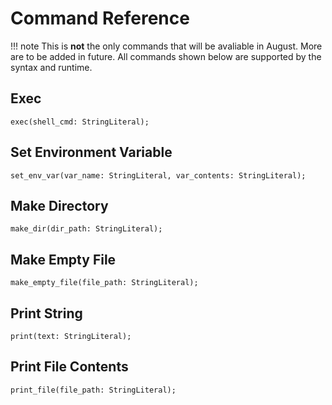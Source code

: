 # Command Reference

!!! note
    This is **not** the only commands that will be avaliable in August.
    More are to be added in future.
    All commands shown below are supported by the syntax and runtime.

## Exec

```august
exec(shell_cmd: StringLiteral);
```

## Set Environment Variable
```august
set_env_var(var_name: StringLiteral, var_contents: StringLiteral);
```

## Make Directory
```august
make_dir(dir_path: StringLiteral);
```

## Make Empty File
```august
make_empty_file(file_path: StringLiteral);
```

## Print String
```august
print(text: StringLiteral);
```

## Print File Contents
```august
print_file(file_path: StringLiteral);
```
